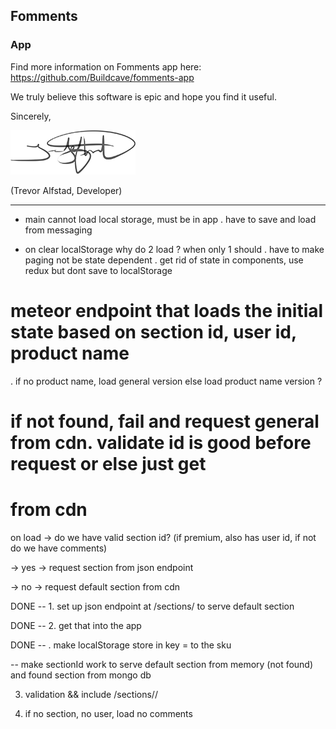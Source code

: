 ## Fomments
### App

Find more information on Fomments app here:
https://github.com/Buildcave/fomments-app

We truly believe this software is epic and hope you find it useful.

Sincerely,

<img alt="Trevor Alfstad Signature" class="signature" src=team/signatures/trevoralfstad.png />

(Trevor Alfstad, Developer)

---------------------------------------------------------------

- main cannot load local storage, must be in app
  . have to save and load from messaging

- on clear localStorage why do 2 load ? when only 1 should
  . have to make paging not be state dependent
  . get rid of state in components, use redux but dont save to localStorage






# meteor endpoint that loads the initial state based on section id, user id, product name

. if no product name, load general version else load product name version ?

# if not found, fail and request general from cdn. validate id is good before request or else just get
# from cdn


on load -> do we have valid section id? (if premium, also has user id, if not do we have comments)

-> yes -> request section from json endpoint

-> no -> request default section from cdn




DONE -- 1. set up json endpoint at /sections/<sectionId> to serve default section

DONE -- 2. get that into the app

DONE -- . make localStorage store in key = to the sku

-- make sectionId work to serve default section from memory (not found) and
   found section from mongo db


3. validation && include /sections/<sectionId>/<userId>

4. if no section, no user, load no comments
